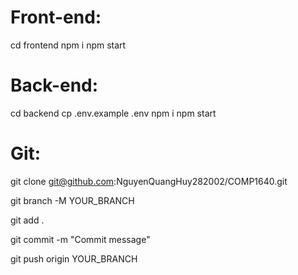 # Front-end:

cd frontend
npm i
npm start

# Back-end:

cd backend
cp .env.example .env
npm i
npm start

# Git:

git clone git@github.com:NguyenQuangHuy282002/COMP1640.git

git branch -M YOUR_BRANCH

git add .

git commit -m "Commit message"

git push origin YOUR_BRANCH

